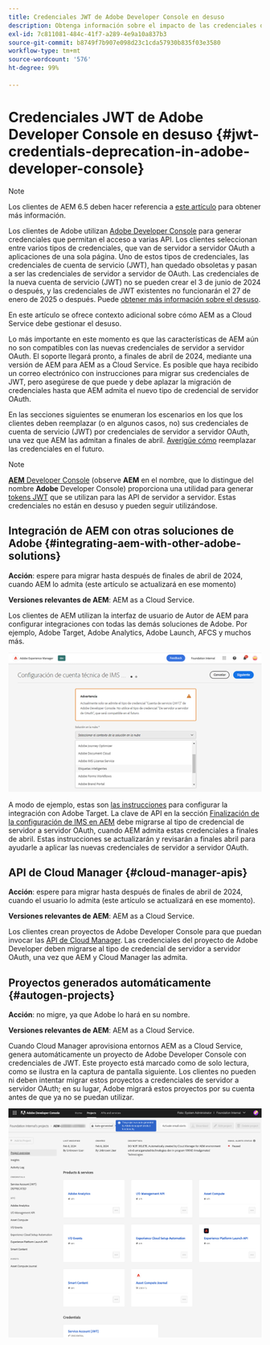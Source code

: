 ```yaml
---
title: Credenciales JWT de Adobe Developer Console en desuso
description: Obtenga información sobre el impacto de las credenciales de JWT en desuso en Adobe Developer Console en AEM.
exl-id: 7c811081-484c-41f7-a289-4e9a10a837b3
source-git-commit: b8749f7b907e098d23c1cda57930b835f03e3580
workflow-type: tm+mt
source-wordcount: '576'
ht-degree: 99%

---
```


# Credenciales JWT de Adobe Developer Console en desuso {#jwt-credentials-deprecation-in-adobe-developer-console}

>[!NOTE]
>
>Los clientes de AEM 6.5 deben hacer referencia a [este artículo](https://experienceleague.adobe.com/en/docs/experience-manager-65/content/security/jwt-credentials-deprecation-in-adobe-developer-console) para obtener más información.

Los clientes de Adobe utilizan [Adobe Developer Console](https://developer.adobe.com/console) para generar credenciales que permitan el acceso a varias API. Los clientes seleccionan entre varios tipos de credenciales, que van de servidor a servidor OAuth a aplicaciones de una sola página. Uno de estos tipos de credenciales, las credenciales de cuenta de servicio (JWT), han quedado obsoletas y pasan a ser las credenciales de servidor a servidor de OAuth. Las credenciales de la nueva cuenta de servicio (JWT) no se pueden crear el 3 de junio de 2024 o después, y las credenciales de JWT existentes no funcionarán el 27 de enero de 2025 o después. Puede [obtener más información sobre el desuso](https://developer.adobe.com/developer-console/docs/guides/authentication/ServerToServerAuthentication/migration/).

En este artículo se ofrece contexto adicional sobre cómo AEM as a Cloud Service debe gestionar el desuso.

Lo más importante en este momento es que las características de AEM aún no son compatibles con las nuevas credenciales de servidor a servidor OAuth. El soporte llegará pronto, a finales de abril de 2024, mediante una versión de AEM para AEM as a Cloud Service. Es posible que haya recibido un correo electrónico con instrucciones para migrar sus credenciales de JWT, pero asegúrese de que puede y debe aplazar la migración de credenciales hasta que AEM admita el nuevo tipo de credencial de servidor OAuth.

En las secciones siguientes se enumeran los escenarios en los que los clientes deben reemplazar (o en algunos casos, no) sus credenciales de cuenta de servicio (JWT) por credenciales de servidor a servidor OAuth, una vez que AEM las admitan a finales de abril. [Averigüe cómo](https://developer.adobe.com/developer-console/docs/guides/authentication/ServerToServerAuthentication/migration/#migration-overview) reemplazar las credenciales en el futuro.

>[!NOTE]
>
>[**AEM** Developer Console](/help/implementing/developing/introduction/development-guidelines.md#crxde-lite-and-developer-console) (observe **AEM** en el nombre, que lo distingue del nombre **Adobe** Developer Console) proporciona una utilidad para generar [tokens JWT](/help/implementing/developing/introduction/generating-access-tokens-for-server-side-apis.md) que se utilizan para las API de servidor a servidor. Estas credenciales no están en desuso y pueden seguir utilizándose.


## Integración de AEM con otras soluciones de Adobe {#integrating-aem-with-other-adobe-solutions}

**Acción**: espere para migrar hasta después de finales de abril de 2024, cuando AEM lo admita (este artículo se actualizará en ese momento)

**Versiones relevantes de AEM**: AEM as a Cloud Service.

Los clientes de AEM utilizan la interfaz de usuario de Autor de AEM para configurar integraciones con todas las demás soluciones de Adobe. Por ejemplo, Adobe Target, Adobe Analytics, Adobe Launch, AFCS y muchos más.

![Integración de AEM con otras soluciones](/help/security/assets/jwt-deprecation.png)

A modo de ejemplo, estas son [las instrucciones](https://docs.mktossl.com/docs/experience-manager-cloud-service/content/sites/integrations/integration-adobe-target-ims.html?lang=es) para configurar la integración con Adobe Target. La clave de API en la sección [Finalización de la configuración de IMS en AEM](https://docs.mktossl.com/docs/experience-manager-cloud-service/content/sites/integrations/integration-adobe-target-ims.html?lang=es#completing-the-ims-configuration-in-aem) debe migrarse al tipo de credencial de servidor a servidor OAuth, cuando AEM admita estas credenciales a finales de abril. Estas instrucciones se actualizarán y revisarán a finales abril para ayudarle a aplicar las nuevas credenciales de servidor a servidor OAuth.

## API de Cloud Manager {#cloud-manager-apis}

**Acción**: espere para migrar hasta después de finales de abril de 2024, cuando el usuario lo admita (este artículo se actualizará en ese momento).

**Versiones relevantes de AEM**: AEM as a Cloud Service.

Los clientes crean proyectos de Adobe Developer Console para que puedan invocar las [API de Cloud Manager](https://developer.adobe.com/experience-cloud/cloud-manager/guides/getting-started/create-api-integration/). Las credenciales del proyecto de Adobe Developer deben migrarse al tipo de credencial de servidor a servidor OAuth, una vez que AEM y Cloud Manager las admita.

## Proyectos generados automáticamente {#autogen-projects}

**Acción**: no migre, ya que Adobe lo hará en su nombre.

**Versiones relevantes de AEM**: AEM as a Cloud Service.

Cuando Cloud Manager aprovisiona entornos AEM as a Cloud Service, genera automáticamente un proyecto de Adobe Developer Console con credenciales de JWT. Este proyecto está marcado como de solo lectura, como se ilustra en la captura de pantalla siguiente. Los clientes no pueden ni deben intentar migrar estos proyectos a credenciales de servidor a servidor OAuth; en su lugar, Adobe migrará estos proyectos por su cuenta antes de que ya no se puedan utilizar.

![Proyectos generados automáticamente](/help/security/assets/jwt-deprecation-autogen-projects.png)
